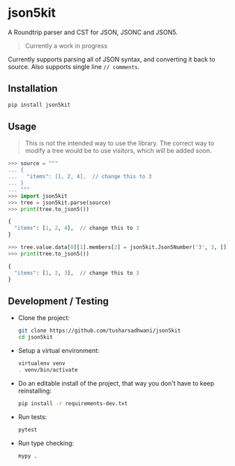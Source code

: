 # json5kit

A Roundtrip parser and CST for JSON, JSONC and JSON5.

> Currently a work in progress

Currently supports parsing all of JSON syntax, and converting it back to source.
Also supports single line `// comments`.

## Installation

```bash
pip install json5kit
```

## Usage

> This is not the intended way to use the library. The correct way to modify a
> tree would be to use visitors, which will be added soon.

```python
>>> source = """
... {
...   "items": [1, 2, 4],  // change this to 3
... }
... """
>>> import json5kit
>>> tree = json5kit.parse(source)
>>> print(tree.to_json5())

{
  "items": [1, 2, 4],  // change this to 3
}

>>> tree.value.data[0][1].members[2] = json5kit.Json5Number('3', 3, [])
>>> print(tree.to_json5())

{
  "items": [1, 2, 3],  // change this to 3
}
```

## Development / Testing

- Clone the project:

  ```bash
  git clone https://github.com/tusharsadhwani/json5kit
  cd json5kit
  ```

- Setup a virtual environment:

  ```bash
  virtualenv venv
  . venv/bin/activate
  ```

- Do an editable install of the project, that way you don't have to keep
  reinstalling:

  ```bash
  pip install -r requirements-dev.txt
  ```

- Run tests:

  ```bash
  pytest
  ```

- Run type checking:

  ```bash
  mypy .
  ```
